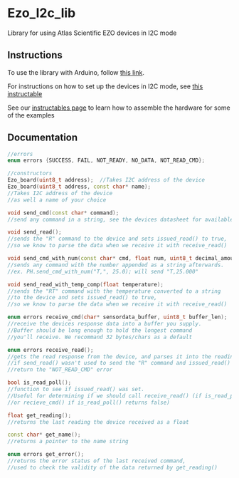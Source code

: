 # Ezo_I2c_lib
Library for using Atlas Scientific EZO devices in I2C mode

## Instructions
To use the library with Arduino, follow [this link](https://www.arduino.cc/en/Guide/Libraries).

For instructions on how to set up the devices in I2C mode, see [this instructable](https://www.instructables.com/id/UART-AND-I2C-MODE-SWITCHING-FOR-ATLAS-SCIENTIFIC-E/)

See our [instructables page](https://www.instructables.com/member/AtlasScientific/) to learn how to assemble the hardware for some of the examples

## Documentation
```C++
//errors
enum errors {SUCCESS, FAIL, NOT_READY, NO_DATA, NOT_READ_CMD};

//constructors
Ezo_board(uint8_t address);	 //Takes I2C address of the device
Ezo_board(uint8_t address, const char* name); 
//Takes I2C address of the device
//as well a name of your choice

void send_cmd(const char* command);	
//send any command in a string, see the devices datasheet for available i2c commands

void send_read();	
//sends the "R" command to the device and sets issued_read() to true, 
//so we know to parse the data when we receive it with receive_read()

void send_cmd_with_num(const char* cmd, float num, uint8_t decimal_amount = 3);
//sends any command with the number appended as a string afterwards.
//ex. PH.send_cmd_with_num("T,", 25.0); will send "T,25.000"

void send_read_with_temp_comp(float temperature);
//sends the "RT" command with the temperature converted to a string
//to the device and sets issued_read() to true, 
//so we know to parse the data when we receive it with receive_read()

enum errors receive_cmd(char* sensordata_buffer, uint8_t buffer_len); 
//receive the devices response data into a buffer you supply.
//Buffer should be long enough to hold the longest command 
//you'll receive. We recommand 32 bytes/chars as a default

enum errors receive_read(); 
//gets the read response from the device, and parses it into the reading variable
//if send_read() wasn't used to send the "R" command and issued_read() isnt set, the function will 
//return the "NOT_READ_CMD" error

bool is_read_poll();		
//function to see if issued_read() was set. 
//Useful for determining if we should call receive_read() (if is_read_poll() returns true) 
//or recieve_cmd() if is_read_poll() returns false) 

float get_reading();		
//returns the last reading the device received as a float

const char* get_name();		
//returns a pointer to the name string

enum errors get_error();	
//returns the error status of the last received command, 
//used to check the validity of the data returned by get_reading()
```
